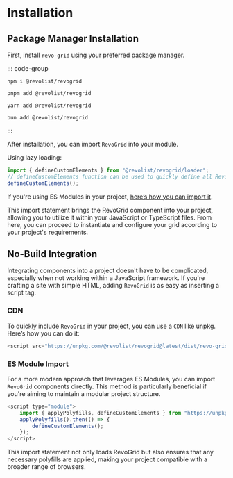 # Installation

<!--@include: ./parts/framework.md-->


## Package Manager Installation

First, install `revo-grid` using your preferred package manager.

::: code-group

```npm
npm i @revolist/revogrid

```

```pnpm
pnpm add @revolist/revogrid
```

```yarn
yarn add @revolist/revogrid
```

```bun
bun add @revolist/revogrid
```
:::

After installation, you can import `RevoGrid` into your module. 

Using lazy loading:

```js
import { defineCustomElements } from "@revolist/revogrid/loader";
// defineCustomElements function can be used to quickly define all RevoGrid components in a project on the custom elements registry.
defineCustomElements();
```

If you're using ES Modules in your project, [here’s how you can import it](./standalone).



This import statement brings the RevoGrid component into your project, allowing you to utilize it within your JavaScript or TypeScript files. From here, you can proceed to instantiate and configure your grid according to your project's requirements.


## No-Build Integration

Integrating components into a project doesn't have to be complicated, especially when not working within a JavaScript framework. If you're crafting a site with simple HTML, adding `RevoGrid` is as easy as inserting a script tag.


### CDN

To quickly include `RevoGrid` in your project, you can use a `CDN` like unpkg. Here’s how you can do it:

```js
<script src="https://unpkg.com/@revolist/revogrid@latest/dist/revo-grid/revo-grid.js"></script>
```


### ES Module Import


For a more modern approach that leverages ES Modules, you can import `RevoGrid` components directly. This method is particularly beneficial if you're aiming to maintain a modular project structure.

```js
<script type="module">
    import { applyPolyfills, defineCustomElements } from "https://unpkg.com/@revolist/revogrid@latest/loader";
    applyPolyfills().then(() => {
        defineCustomElements();
    });
</script>
```

This import statement not only loads RevoGrid but also ensures that any necessary polyfills are applied, making your project compatible with a broader range of browsers.
